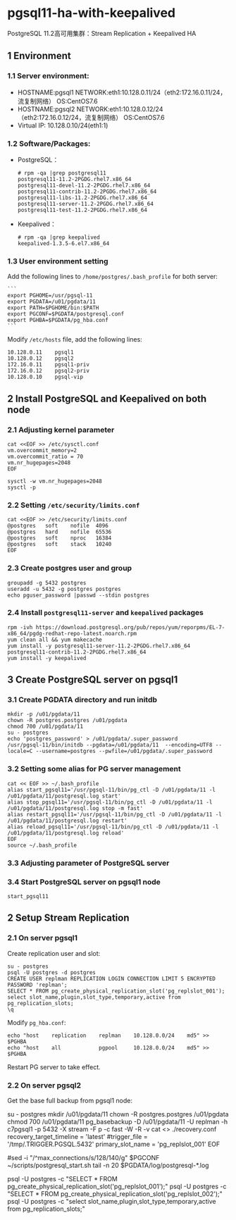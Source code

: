 # pgsql11-ha-with-keepalived
PostgreSQL 11.2高可用集群：Stream Replication + Keepalived HA

## 1 Environment

### 1.1 Server environment:

- HOSTNAME:pgsql1  NETWORK:eth1:10.128.0.11/24（eth2:172.16.0.11/24，流复制网络） OS:CentOS7.6
- HOSTNAME:pgsql2  NETWORK:eth1:10.128.0.12/24（eth2:172.16.0.12/24，流复制网络） OS:CentOS7.6
- Virtual IP: 10.128.0.10/24(eth1:1)

### 1.2 Software/Packages:

- PostgreSQL：

    ```
    # rpm -qa |grep postgresql11
    postgresql11-11.2-2PGDG.rhel7.x86_64
    postgresql11-devel-11.2-2PGDG.rhel7.x86_64
    postgresql11-contrib-11.2-2PGDG.rhel7.x86_64
    postgresql11-libs-11.2-2PGDG.rhel7.x86_64
    postgresql11-server-11.2-2PGDG.rhel7.x86_64
    postgresql11-test-11.2-2PGDG.rhel7.x86_64
    ```

- Keepalived：

    ```
    # rpm -qa |grep keepalived
    keepalived-1.3.5-6.el7.x86_64
    ```

### 1.3 User environment setting

Add the following lines to `/home/postgres/.bash_profile` for both server: 

    ```
    export PGHOME=/usr/pgsql-11
    export PGDATA=/u01/pgdata/11
    export PATH=$PGHOME/bin:$PATH
    export PGCONF=$PGDATA/postgresql.conf
    export PGHBA=$PGDATA/pg_hba.conf
    ```

Modify `/etc/hosts` file, add the following lines:

    10.128.0.11    pgsql1
    10.128.0.12    pgsql2
    172.16.0.11    pgsql1-priv
    172.16.0.12    pgsql2-priv
    10.128.0.10    pgsql-vip

## 2 Install PostgreSQL and Keepalived on both node

### 2.1 Adjusting kernel parameter


    cat <<EOF >> /etc/sysctl.conf
    vm.overcommit_memory=2
    vm.overcommit_ratio = 70
    vm.nr_hugepages=2048
    EOF

    sysctl -w vm.nr_hugepages=2048
    sysctl -p

### 2.2 Setting `/etc/security/limits.conf`

    cat <<EOF >> /etc/security/limits.conf
    @postgres   soft    nofile  4096
    @postgres   hard    nofile  65536
    @postgres   soft    nproc   16384
    @postgres   soft    stack   10240
    EOF

### 2.3 Create postgres user and group

    groupadd -g 5432 postgres
    useradd -u 5432 -g postgres postgres
    echo pguser_password |passwd --stdin postgres

### 2.4 Install `postgresql11-server` and `keepalived` packages

    rpm -ivh https://download.postgresql.org/pub/repos/yum/reporpms/EL-7-x86_64/pgdg-redhat-repo-latest.noarch.rpm
    yum clean all && yum makecache
    yum install -y postgresql11-server-11.2-2PGDG.rhel7.x86_64 postgresql11-contrib-11.2-2PGDG.rhel7.x86_64
    yum install -y keepalived

## 3 Create PostgreSQL server on pgsql1

### 3.1 Create PGDATA directory and run initdb

    mkdir -p /u01/pgdata/11
    chown -R postgres.postgres /u01/pgdata
    chmod 700 /u01/pgdata/11
    su - postgres
    echo 'postgres_password' > /u01/pgdata/.super_password
    /usr/pgsql-11/bin/initdb --pgdata=/u01/pgdata/11  --encoding=UTF8 --locale=C --username=postgres --pwfile=/u01/pgdata/.super_password

### 3.2 Setting some alias for PG server management

    cat << EOF >> ~/.bash_profile
    alias start_pgsql11='/usr/pgsql-11/bin/pg_ctl -D /u01/pgdata/11 -l /u01/pgdata/11/postgresql.log start'
    alias stop_pgsql11='/usr/pgsql-11/bin/pg_ctl -D /u01/pgdata/11 -l /u01/pgdata/11/postgresql.log stop -m fast'
    alias restart_pgsql11='/usr/pgsql-11/bin/pg_ctl -D /u01/pgdata/11 -l /u01/pgdata/11/postgresql.log restart'
    alias reload_pgsql11='/usr/pgsql-11/bin/pg_ctl -D /u01/pgdata/11 -l /u01/pgdata/11/postgresql.log reload'
    EOF
    source ~/.bash_profile

### 3.3 Adjusting parameter of PostgreSQL server



### 3.4 Start PostgreSQL server on pgsql1 node

    start_pgsql11

## 2 Setup Stream Replication

### 2.1 On server pgsql1

Create replication user and slot:

    su - postgres
    psql -U postgres -d postgres
    CREATE USER replman REPLICATION LOGIN CONNECTION LIMIT 5 ENCRYPTED PASSWORD 'replman';
    SELECT * FROM pg_create_physical_replication_slot('pg_replslot_001');
    select slot_name,plugin,slot_type,temporary,active from pg_replication_slots;
    \q

Modify `pg_hba.conf`:

    echo "host    replication    replman    10.128.0.0/24    md5" >> $PGHBA
    echo "host    all            pgpool     10.128.0.0/24    md5" >> $PGHBA

Restart PG server to take effect.

### 2.2 On server pgsql2

Get the base full backup from pgsql1 node:

su - postgres
mkdir /u01/pgdata/11
chown -R postgres.postgres /u01/pgdata
chmod 700 /u01/pgdata/11
pg_basebackup -D /u01/pgdata/11 -U replman -h c7pgsql1 -p 5432 -X stream -F p -c fast -W -R -v
cat <<EOF >> ./recovery.conf
recovery_target_timeline = 'latest'
#trigger_file = '/tmp/.TRIGGER.PGSQL.5432'
primary_slot_name = 'pg_replslot_001'
EOF

#sed -i "/^max_connections/s/128/140/g" $PGCONF
~/scripts/postgresql_start.sh
tail -n 20 $PGDATA/log/postgresql-*.log

psql -U postgres -c "SELECT * FROM pg_create_physical_replication_slot('pg_replslot_001');"
psql -U postgres -c "SELECT * FROM pg_create_physical_replication_slot('pg_replslot_002');"
psql -U postgres -c "select slot_name,plugin,slot_type,temporary,active from pg_replication_slots;"






